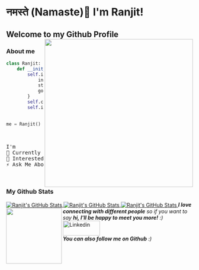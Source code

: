# नमस्ते (Namaste)👋 I'm Ranjit!
## Welcome to my Github Profile <img align='right' src="https://media.giphy.com/media/l3q2WMhNcyFOWP280/giphy.gif" width="400">
### About me



```python
class Ranjit:
    def __init__(self):
        self.info={
            institute: "Adamas University",
            status: "Student",
            goal: "To become a Software Developer"
        }
        self.code=[C,C++,python,HTML,CSS,JavaScript]
        self.interest=("Problem Solving")
        
        
me = Ranjit()
```


<pre>
<br />
I'm
🔭 Currently learning Web Development
🌱 Interested in Machine Learning & Data Science
⚡ Ask Me About Git Hub
<br />
</pre> 
 
### My Github Stats
<!-- <img src="https://github-readme-stats.vercel.app/api?username=ranjit1032002&show_icons=true&theme=gotham" alt="Ranjit's GitHub Stats"> <img  src="https://github-readme-stats.vercel.app/api/top-langs/?username=ranjit1032002&layout=compact&theme=gotham" alt="Ranjit's GitHub Stats" />

<p align="center"><img align="center" src="https://github-readme-streak-stats.herokuapp.com/?user=ranjit1032002&show_icons=true&theme=tokyonight_duo" alt="Ranjit's GitHub Stats"></p> -->
<!-- <img src="https://activity-graph.herokuapp.com/graph?username=ranjit1032002&theme=react-dark">
 -->

<a href="https://github.com/ranjit1032002">
  <img align="center" src="https://github-readme-stats.vercel.app/api/top-langs/?username=ranjit1032002&&show_icons=true&theme=gotham" alt="Ranjit's GitHub Stats" />
</a>
<a href="https://github.com/ranjit1032002">
    <img align="center" src="https://github-readme-stats.vercel.app/api?username=ranjit1032002&show_icons=true&theme=gotham" alt="Ranjit's GitHub Stats">
</a>
<a href="https://github.com/ranjit1032002">
    <img align="center" src="https://github-readme-streak-stats.herokuapp.com/?user=ranjit1032002&show_icons=true&theme=gotham" alt="Ranjit's GitHub Stats">
</a>
<img align='left' src="https://media.giphy.com/media/LnQjpWaON8nhr21vNW/giphy.gif" width="150"><em><b>I love connecting with different people</b> so if you want to say <b>hi, I'll be happy to meet you more!</b> :)</em>
<br/>
<a href="https://www.linkedin.com/in/ranjit-kumar-sahoo-4b83331aa" title="linkedin"><img src="https://github.com/get-icon/geticon/raw/master/icons/linkedin.svg" alt="Linkedin" width="100px" height="40px"></a>
<br/>
<em><b>You can also follow me on Github</b> :)</em>

